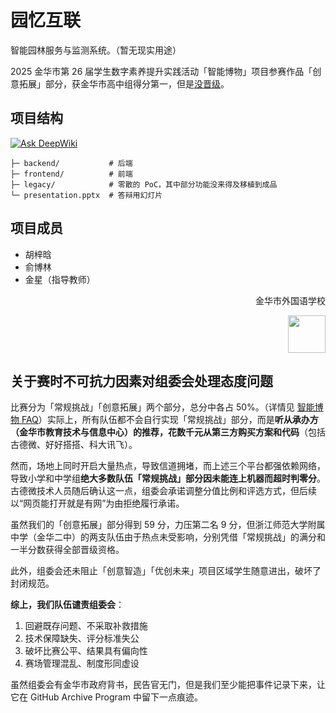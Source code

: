 # 园忆互联

智能园林服务与监测系统。（暂无现实用途）

2025 金华市第 26 届学生数字素养提升实践活动「智能博物」项目参赛作品「创意拓展」部分，获金华市高中组得分第一，但是[没晋级](#关于赛时不可抗力因素对组委会处理态度问题)。

## 项目结构

[![Ask DeepWiki](https://deepwiki.com/badge.svg)](https://deepwiki.com/wu-dynamics/garden-link)

```
├─ backend/           # 后端
├─ frontend/          # 前端
├─ legacy/            # 零散的 PoC，其中部分功能没来得及移植到成品
└─ presentation.pptx  # 答辩用幻灯片
```

## 项目成员

- 胡梓晗
- 俞博林
- 金星（指导教师）

<div align="right">

金华市外国语学校

<img src="./jhfls.avif" height="60" />

</div>

## 关于赛时不可抗力因素对组委会处理态度问题

比赛分为「常规挑战」「创意拓展」两个部分，总分中各占 50%。（详情见 [智能博物 FAQ](./智能博物FAQ.7z)）实际上，所有队伍都不会自行实现「常规挑战」部分，而是**听从承办方（金华市教育技术与信息中心）的推荐，花数千元从第三方购买方案和代码**（包括古德微、好好搭搭、科大讯飞）。

然而，场地上同时开启大量热点，导致信道拥堵，而上述三个平台都强依赖网络，导致小学和中学组**绝大多数队伍「常规挑战」部分因未能连上机器而超时判零分**。古德微技术人员随后确认这一点，组委会承诺调整分值比例和评选方式，但后续以“网页能打开就是有网”为由拒绝履行承诺。

虽然我们的「创意拓展」部分得到 59 分，力压第二名 9 分，但浙江师范大学附属中学（金华二中）的两支队伍由于热点未受影响，分别凭借「常规挑战」的满分和一半分数获得全部晋级资格。

此外，组委会还未阻止「创意智造」「优创未来」项目区域学生随意进出，破坏了封闭规范。

**综上，我们队伍谴责组委会**：

1. 回避既存问题、不采取补救措施
2. 技术保障缺失、评分标准失公
3. 破坏比赛公平、结果具有偏向性
4. 赛场管理混乱、制度形同虚设

虽然组委会有金华市政府背书，民告官无门，但是我们至少能把事件记录下来，让它在 GitHub Archive Program 中留下一点痕迹。
